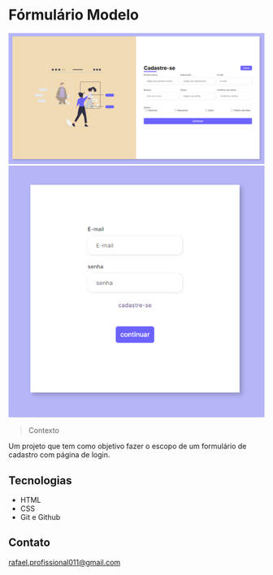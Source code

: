 # Fórmulário Modelo

![preview](./assets/foto_exemplo1.PNG)
![preview](./assets/foto_exemplo2.PNG)

> Contexto

Um projeto que tem como objetivo fazer o escopo de um formulário de cadastro com página de login.

## Tecnologias
- HTML
- CSS
- Git e Github

## Contato

rafael.profissional011@gmail.com